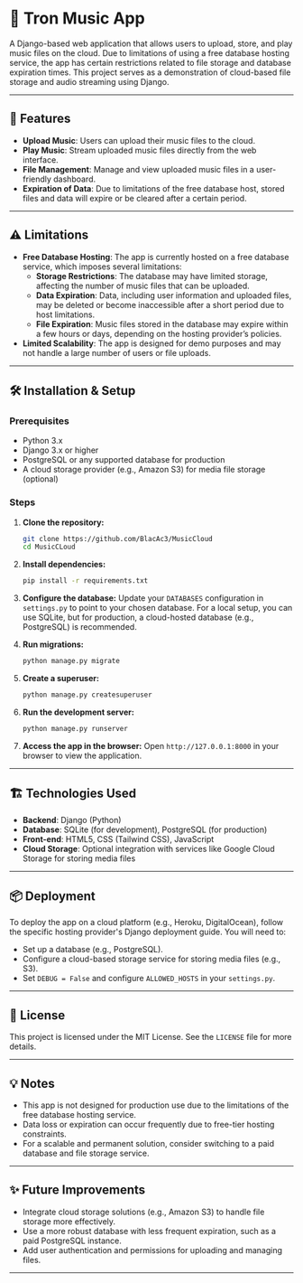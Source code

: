 # 🎵 Tron Music App

A Django-based web application that allows users to upload, store, and play music files on the cloud. Due to limitations of using a free database hosting service, the app has certain restrictions related to file storage and database expiration times. This project serves as a demonstration of cloud-based file storage and audio streaming using Django.

---

## 🚀 Features
- **Upload Music**: Users can upload their music files to the cloud.
- **Play Music**: Stream uploaded music files directly from the web interface.
- **File Management**: Manage and view uploaded music files in a user-friendly dashboard.
- **Expiration of Data**: Due to limitations of the free database host, stored files and data will expire or be cleared after a certain period.

---

## ⚠️ Limitations
- **Free Database Hosting**: The app is currently hosted on a free database service, which imposes several limitations:
  - **Storage Restrictions**: The database may have limited storage, affecting the number of music files that can be uploaded.
  - **Data Expiration**: Data, including user information and uploaded files, may be deleted or become inaccessible after a short period due to host limitations.
  - **File Expiration**: Music files stored in the database may expire within a few hours or days, depending on the hosting provider’s policies.
- **Limited Scalability**: The app is designed for demo purposes and may not handle a large number of users or file uploads.

---

## 🛠️ Installation & Setup

### Prerequisites
- Python 3.x
- Django 3.x or higher
- PostgreSQL or any supported database for production
- A cloud storage provider (e.g., Amazon S3) for media file storage (optional)

### Steps

1. **Clone the repository:**
   ```bash
   git clone https://github.com/BlacAc3/MusicCloud
   cd MusicCLoud
   ```

2. **Install dependencies:**
   ```bash
   pip install -r requirements.txt
   ```

3. **Configure the database:**
   Update your `DATABASES` configuration in `settings.py` to point to your chosen database. For a local setup, you can use SQLite, but for production, a cloud-hosted database (e.g., PostgreSQL) is recommended.

4. **Run migrations:**
   ```bash
   python manage.py migrate
   ```

5. **Create a superuser:**
   ```bash
   python manage.py createsuperuser
   ```

6. **Run the development server:**
   ```bash
   python manage.py runserver
   ```

7. **Access the app in the browser:**
   Open `http://127.0.0.1:8000` in your browser to view the application.

---

## 🏗️ Technologies Used
- **Backend**: Django (Python)
- **Database**: SQLite (for development), PostgreSQL (for production)
- **Front-end**: HTML5, CSS (Tailwind CSS), JavaScript
- **Cloud Storage**: Optional integration with services like Google Cloud Storage for storing media files

---

## 📦 Deployment
To deploy the app on a cloud platform (e.g., Heroku, DigitalOcean), follow the specific hosting provider's Django deployment guide. You will need to:
- Set up a database (e.g., PostgreSQL).
- Configure a cloud-based storage service for storing media files (e.g., S3).
- Set `DEBUG = False` and configure `ALLOWED_HOSTS` in your `settings.py`.

---

## 📝 License
This project is licensed under the MIT License. See the `LICENSE` file for more details.

---

## 💡 Notes
- This app is not designed for production use due to the limitations of the free database hosting service.
- Data loss or expiration can occur frequently due to free-tier hosting constraints.
- For a scalable and permanent solution, consider switching to a paid database and file storage service.

---

## ✨ Future Improvements
- Integrate cloud storage solutions (e.g., Amazon S3) to handle file storage more effectively.
- Use a more robust database with less frequent expiration, such as a paid PostgreSQL instance.
- Add user authentication and permissions for uploading and managing files.

---
